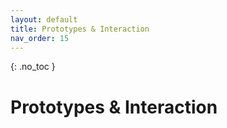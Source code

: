 ```yaml
---
layout: default
title: Prototypes & Interaction
nav_order: 15
---
```


{: .no_toc }

# Prototypes & Interaction
